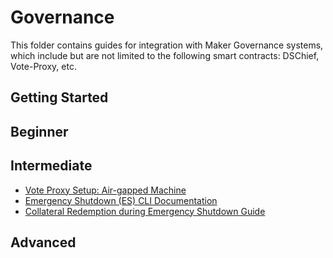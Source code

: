 # Governance

This folder contains guides for integration with Maker Governance systems, which include but are not limited to the following smart contracts: DSChief, Vote-Proxy, etc.

## Getting Started

## Beginner

## Intermediate

- [Vote Proxy Setup: Air-gapped Machine](./vote-proxy-setup-airgapped-machine/vote-proxy-setup-airgapped-machine.md)
- [Emergency Shutdown (ES) CLI Documentation](./emergency-shutdown-cli-documentation/Emergency-Shutdown-CLI-Documentation.md)
- [Collateral Redemption during Emergency Shutdown Guide](./collateral-redemption-during-emergency-shutdown/Collateral%20Redemption%20during%20Emergency%20Shutdown.md)

## Advanced
